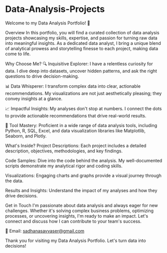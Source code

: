 # Data-Analysis-Projects
Welcome to my Data Analysis Portfolio! 🚀

Overview
In this portfolio, you will find a curated collection of data analysis projects showcasing my skills, expertise, and passion for turning raw data into meaningful insights. As a dedicated data analyst, I bring a unique blend of analytical prowess and storytelling finesse to each project, making data come to life.

Why Choose Me?
🔍 Inquisitive Explorer: I have a relentless curiosity for data. I dive deep into datasets, uncover hidden patterns, and ask the right questions to drive decision-making.

📊 Data Whisperer: I transform complex data into clear, actionable recommendations. My visualizations are not just aesthetically pleasing; they convey insights at a glance.

📈 Impactful Insights: My analyses don't stop at numbers. I connect the dots to provide actionable recommendations that drive real-world results.

🧰 Tool Mastery: Proficient in a wide range of data analysis tools, including Python, R, SQL, Excel, and data visualization libraries like Matplotlib, Seaborn, and Plotly.

What's Inside?
Project Descriptions: Each project includes a detailed description, objectives, methodologies, and key findings.

Code Samples: Dive into the code behind the analysis. My well-documented scripts demonstrate my analytical rigor and coding skills.

Visualizations: Engaging charts and graphs provide a visual journey through the data.

Results and Insights: Understand the impact of my analyses and how they drive decisions.

Get in Touch
I'm passionate about data analysis and always eager for new challenges. Whether it's solving complex business problems, optimizing processes, or uncovering insights, I'm ready to make an impact. Let's connect and discuss how I can contribute to your team's success.

📧 Email: sadhanasavvaser@gmail.com


Thank you for visiting my Data Analysis Portfolio. Let's turn data into decisions!


